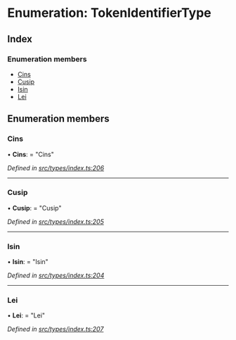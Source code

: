 # Enumeration: TokenIdentifierType

## Index

### Enumeration members

* [Cins](tokenidentifiertype.md#cins)
* [Cusip](tokenidentifiertype.md#cusip)
* [Isin](tokenidentifiertype.md#isin)
* [Lei](tokenidentifiertype.md#lei)

## Enumeration members

###  Cins

• **Cins**: = "Cins"

*Defined in [src/types/index.ts:206](https://github.com/PolymathNetwork/polymesh-sdk/blob/524b0225/src/types/index.ts#L206)*

___

###  Cusip

• **Cusip**: = "Cusip"

*Defined in [src/types/index.ts:205](https://github.com/PolymathNetwork/polymesh-sdk/blob/524b0225/src/types/index.ts#L205)*

___

###  Isin

• **Isin**: = "Isin"

*Defined in [src/types/index.ts:204](https://github.com/PolymathNetwork/polymesh-sdk/blob/524b0225/src/types/index.ts#L204)*

___

###  Lei

• **Lei**: = "Lei"

*Defined in [src/types/index.ts:207](https://github.com/PolymathNetwork/polymesh-sdk/blob/524b0225/src/types/index.ts#L207)*

